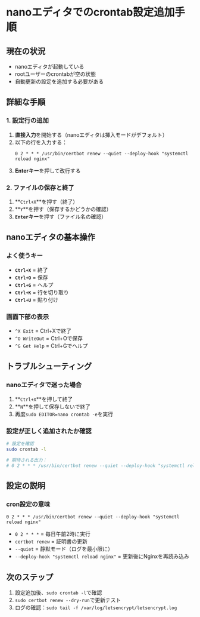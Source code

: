 # nanoエディタでのcrontab設定追加手順

## 現在の状況
- nanoエディタが起動している
- rootユーザーのcrontabが空の状態
- 自動更新の設定を追加する必要がある

## 詳細な手順

### 1. 設定行の追加
1. **直接入力**を開始する（nanoエディタは挿入モードがデフォルト）
2. 以下の行を入力する：
   ```
   0 2 * * * /usr/bin/certbot renew --quiet --deploy-hook "systemctl reload nginx"
   ```
3. **Enterキー**を押して改行する

### 2. ファイルの保存と終了
1. **`Ctrl+X`**を押す（終了）
2. **`Y`**を押す（保存するかどうかの確認）
3. **`Enter`キー**を押す（ファイル名の確認）

## nanoエディタの基本操作

### よく使うキー
- **`Ctrl+X`** = 終了
- **`Ctrl+O`** = 保存
- **`Ctrl+G`** = ヘルプ
- **`Ctrl+K`** = 行を切り取り
- **`Ctrl+U`** = 貼り付け

### 画面下部の表示
- `^X Exit` = Ctrl+Xで終了
- `^O WriteOut` = Ctrl+Oで保存
- `^G Get Help` = Ctrl+Gでヘルプ

## トラブルシューティング

### nanoエディタで迷った場合
1. **`Ctrl+X`**を押して終了
2. **`N`**を押して保存しないで終了
3. 再度`sudo EDITOR=nano crontab -e`を実行

### 設定が正しく追加されたか確認
```bash
# 設定を確認
sudo crontab -l

# 期待される出力：
# 0 2 * * * /usr/bin/certbot renew --quiet --deploy-hook "systemctl reload nginx"
```

## 設定の説明

### cron設定の意味
```
0 2 * * * /usr/bin/certbot renew --quiet --deploy-hook "systemctl reload nginx"
```

- `0 2 * * *` = 毎日午前2時に実行
- `certbot renew` = 証明書の更新
- `--quiet` = 静默モード（ログを最小限に）
- `--deploy-hook "systemctl reload nginx"` = 更新後にNginxを再読み込み

## 次のステップ

1. 設定追加後、`sudo crontab -l`で確認
2. `sudo certbot renew --dry-run`で更新テスト
3. ログの確認：`sudo tail -f /var/log/letsencrypt/letsencrypt.log` 